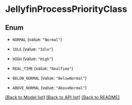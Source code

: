# JellyfinProcessPriorityClass

## Enum


* `NORMAL` (value: `"Normal"`)

* `IDLE` (value: `"Idle"`)

* `HIGH` (value: `"High"`)

* `REAL_TIME` (value: `"RealTime"`)

* `BELOW_NORMAL` (value: `"BelowNormal"`)

* `ABOVE_NORMAL` (value: `"AboveNormal"`)


[[Back to Model list]](../README.md#documentation-for-models) [[Back to API list]](../README.md#documentation-for-api-endpoints) [[Back to README]](../README.md)


